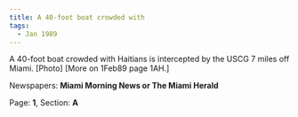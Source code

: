 ```yaml
---  
title: A 40-foot boat crowded with  
tags:  
  - Jan 1989  
---  
```

  
A 40-foot boat crowded with Haitians is intercepted by the USCG 7 miles off Miami. [Photo] [More on 1Feb89 page 1AH.]  
  
Newspapers: **Miami Morning News or The Miami Herald**  
  
Page: **1**, Section: **A** 
